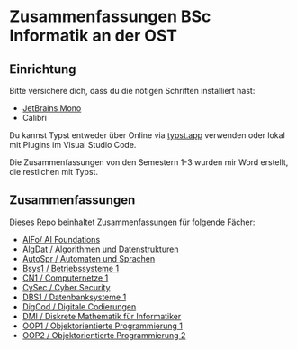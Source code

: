 # Zusammenfassungen BSc Informatik an der OST

## Einrichtung
Bitte versichere dich, dass du die nötigen Schriften installiert hast:
- [JetBrains Mono](https://www.jetbrains.com/de-de/lp/mono/)
- Calibri

Du kannst Typst entweder über Online via [typst.app](https://typst.app/) verwenden oder lokal mit Plugins im Visual Studio Code.

Die Zusammenfassungen von den Semestern 1-3 wurden mir Word erstellt, die restlichen mit Typst.

## Zusammenfassungen
Dieses Repo beinhaltet Zusammenfassungen für folgende Fächer:
- [AIFo/ AI Foundations](AIFo) 
- [AlgDat / Algorithmen und Datenstrukturen](AlgDat)
- [AutoSpr / Automaten und Sprachen](AutoSpr)
- [Bsys1 / Betriebssysteme 1](Bsys1)
- [CN1 / Computernetze 1](CN1)
- [CySec / Cyber Security](CySec)
- [DBS1 / Datenbanksysteme 1](DBS1)
- [DigCod / Digitale Codierungen](DigCod)
- [DMI / Diskrete Mathematik für Informatiker](DMI)
- [OOP1 / Objektorientierte Programmierung 1](OOP1)
- [OOP2 / Objektorientierte Programmierung 2](OOP2)
